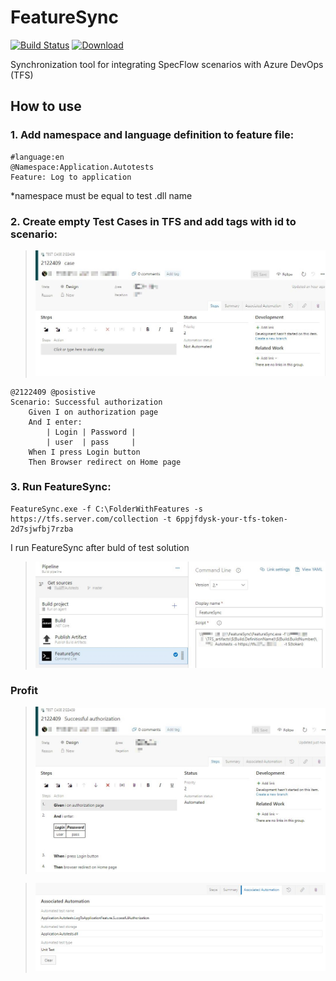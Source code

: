 # FeatureSync
[![Build Status](https://kharakhorin.visualstudio.com/FeatureSync/_apis/build/status/kharakhorin.FeatureSync?branchName=master)](https://kharakhorin.visualstudio.com/FeatureSync/_build/latest?definitionId=1&branchName=master)
[![Download](https://img.shields.io/github/downloads/kharakhorin/FeatureSync/total.svg)](https://github.com/kharakhorin/FeatureSync/releases/latest/download/FeatureSync.zip)

Synchronization tool for integrating SpecFlow scenarios with Azure DevOps (TFS)

## How to use

### 1. Add namespace and language definition to feature file:
```gherkin
#language:en
@Namespace:Application.Autotests
Feature: Log to application
```
*namespace must be equal to test .dll name

### 2. Create empty Test Cases in TFS and add tags with id to scenario:
>![Empty case](https://github.com/kharakhorin/FeatureSync/blob/master/Docs/Img/empty_case.JPG)
```gherkin
@2122409 @posistive
Scenario: Successful authorization
	Given I on authorization page
	And I enter:
		| Login | Password |
		| user  | pass     |
	When I press Login button
	Then Browser redirect on Home page
```

### 3. Run FeatureSync:
```
FeatureSync.exe -f C:\FolderWithFeatures -s https://tfs.server.com/collection -t 6ppjfdysk-your-tfs-token-2d7sjwfbj7rzba
```

I run FeatureSync after buld of test solution

>![Buld definition](https://github.com/kharakhorin/FeatureSync/blob/master/Docs/Img/build_def.JPG)

### Profit
>![Sync case](https://github.com/kharakhorin/FeatureSync/blob/master/Docs/Img/sync_case.JPG)

>![Automation](https://github.com/kharakhorin/FeatureSync/blob/master/Docs/Img/automation_case.JPG)
